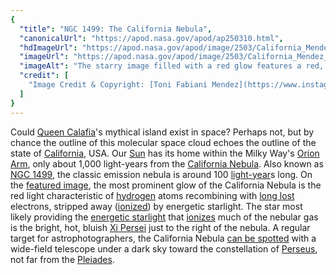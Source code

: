 ```yaml
---
{
  "title": "NGC 1499: The California Nebula",
  "canonicalUrl": "https://apod.nasa.gov/apod/ap250310.html",
  "hdImageUrl": "https://apod.nasa.gov/apod/image/2503/California_Mendez_2604.jpg",
  "imageUrl": "https://apod.nasa.gov/apod/image/2503/California_Mendez_960.jpg",
  "imageAlt": "The starry image filled with a red glow features a red, yellow, and blue colored nebula. The nebula has, roughly, the shape of the US state of California. Please see the explanation for more detailed information.",
  "credit": [
    "Image Credit & Copyright: [Toni Fabiani Mendez](https://www.instagram.com/toni_fabiani/)"
  ]
}
---
```


Could [Queen Calafia](https://en.wikipedia.org/wiki/Calafia)'s mythical island exist in space? Perhaps not, but by chance the outline of this molecular space cloud echoes the outline of the state of [California](https://en.wikipedia.org/wiki/California), USA. Our [Sun](https://apod.nasa.gov/apod/ap140506.html) has its home within the Milky Way's [Orion Arm](http://www.atlasoftheuniverse.com/5000lys.html), only about 1,000 light-years from the [California Nebula](https://en.wikipedia.org/wiki/California_Nebula). Also known as [NGC 1499](https://spider.seds.org/spider/Misc/n1499.html), the classic emission nebula is around 100 [light-year](https://spaceplace.nasa.gov/light-year/en/)s long. On the [featured image](https://www.instagram.com/p/DFncpPQsfOJ/), the most prominent glow of the California Nebula is the red light characteristic of [hydrogen](https://periodic.lanl.gov/1.shtml) atoms recombining with [long lost](https://apod.nasa.gov/apod/lib/lament.html) electrons, stripped away ([ionized](https://energyeducation.ca/wiki/images/3/3d/IONIZATION.png)) by energetic starlight. The star most likely providing the [energetic starlight](https://science.nasa.gov/ems/10_ultravioletwaves) that [ionizes](https://spaceplace.nasa.gov/ion-balloons/en/) much of the nebular gas is the bright, hot, bluish [Xi Persei](https://en.wikipedia.org/wiki/Xi_Persei) just to the right of the nebula. A regular target for astrophotographers, the California Nebula [can be spotted](https://www.rover.com/blog/wp-content/uploads/curious-cat-looking-in-a-box.jpg) with a wide-field telescope under a dark sky toward the constellation of [Perseus](https://en.wikipedia.org/wiki/Perseus_%28constellation%29), not far from the [Pleiades](https://apod.nasa.gov/apod/ap220405.html).
